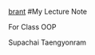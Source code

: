 [brant](https://www.pinterest.com/pin/3588874695821480/)
#My Lecture Note

For Class OOP

Supachai Taengyonram
